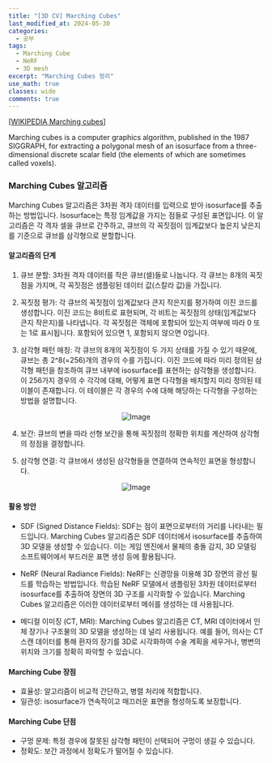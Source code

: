 ```yaml
---
title: "[3D CV] Marching Cubes"
last_modified_at: 2024-05-30
categories:
  - 공부
tags:
  - Marching Cube
  - NeRF
  - 3D mesh
excerpt: "Marching Cubes 정리"
use_math: true
classes: wide
comments: true
---
```


[[WIKIPEDIA Marching cubes](https://en.wikipedia.org/wiki/Marching_cubes)]

Marching cubes is a computer graphics algorithm, published in the 1987 SIGGRAPH, for extracting a polygonal mesh of an isosurface from a three-dimensional discrete scalar field (the elements of which are sometimes called voxels).

### Marching Cubes 알고리즘
Marching Cubes 알고리즘은 3차원 격자 데이터를 입력으로 받아 isosurface를 추출하는 방법입니다. Isosurface는 특정 임계값을 가지는 점들로 구성된 표면입니다. 이 알고리즘은 각 격자 셀을 큐브로 간주하고, 큐브의 각 꼭짓점이 임계값보다 높은지 낮은지를 기준으로 큐브를 삼각형으로 분할합니다.

#### 알고리즘의 단계
1) 큐브 분할: 3차원 격자 데이터를 작은 큐브(셀)들로 나눕니다. 각 큐브는 8개의 꼭짓점을 가지며, 각 꼭짓점은 샘플링된 데이터 값(스칼라 값)을 가집니다.

2) 꼭짓점 평가: 각 큐브의 꼭짓점이 임계값보다 큰지 작은지를 평가하여 이진 코드를 생성합니다. 이진 코드는 8비트로 표현되며, 각 비트는 꼭짓점의 상태(임계값보다 큰지 작은지)를 나타냅니다. 각 꼭짓점은 객체에 포함되어 있는지 여부에 따라 0 또는 1로 표시됩니다. 포함되어 있으면 1, 포함되지 않으면 0입니다.

3) 삼각형 패턴 매칭: 각 큐브의 8개의 꼭짓점이 두 가지 상태를 가질 수 있기 때문에, 큐브는 총 2^8(=256)개의 경우의 수를 가집니다. 이진 코드에 따라 미리 정의된 삼각형 패턴을 참조하여 큐브 내부에 isosurface를 표현하는 삼각형을 생성합니다. 이 256가지 경우의 수 각각에 대해, 어떻게 표면 다각형을 배치할지 미리 정의된 테이블이 존재합니다. 이 테이블은 각 경우의 수에 대해 해당하는 다각형을 구성하는 방법을 설명합니다.

<p align="center">
  <img src="https://github.com/sandokim/sandokim.github.io/assets/74639652/9980e895-822a-49f9-b01f-21ec86d21487" alt="Image">
</p>
   
4) 보간: 큐브의 변을 따라 선형 보간을 통해 꼭짓점의 정확한 위치를 계산하여 삼각형의 정점을 결정합니다.

5) 삼각형 연결: 각 큐브에서 생성된 삼각형들을 연결하여 연속적인 표면을 형성합니다.

<p align="center">
  <img src="https://github.com/sandokim/sandokim.github.io/assets/74639652/a242c159-7baf-4122-8a7c-e4a32a04c8b8" alt="Image">
</p>

#### 활용 방안
- SDF (Signed Distance Fields): SDF는 점이 표면으로부터의 거리를 나타내는 필드입니다. Marching Cubes 알고리즘은 SDF 데이터에서 isosurface를 추출하여 3D 모델을 생성할 수 있습니다. 이는 게임 엔진에서 물체의 충돌 감지, 3D 모델링 소프트웨어에서 부드러운 표면 생성 등에 활용됩니다.

- NeRF (Neural Radiance Fields): NeRF는 신경망을 이용해 3D 장면의 광선 필드를 학습하는 방법입니다. 학습된 NeRF 모델에서 샘플링된 3차원 데이터로부터 isosurface를 추출하여 장면의 3D 구조를 시각화할 수 있습니다. Marching Cubes 알고리즘은 이러한 데이터로부터 메쉬를 생성하는 데 사용됩니다.

- 메디컬 이미징 (CT, MRI): Marching Cubes 알고리즘은 CT, MRI 데이터에서 인체 장기나 구조물의 3D 모델을 생성하는 데 널리 사용됩니다. 예를 들어, 의사는 CT 스캔 데이터를 통해 환자의 장기를 3D로 시각화하여 수술 계획을 세우거나, 병변의 위치와 크기를 정확히 파악할 수 있습니다.

#### Marching Cube 장점
- 효율성: 알고리즘이 비교적 간단하고, 병렬 처리에 적합합니다.
- 일관성: isosurface가 연속적이고 매끄러운 표면을 형성하도록 보장합니다.

#### Marching Cube 단점
- 구멍 문제: 특정 경우에 잘못된 삼각형 패턴이 선택되어 구멍이 생길 수 있습니다.
- 정확도: 보간 과정에서 정확도가 떨어질 수 있습니다.
